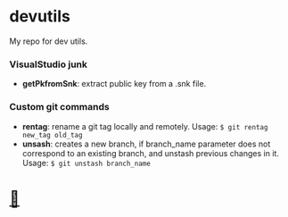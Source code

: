 # devutils

My repo for dev utils.

### VisualStudio junk

* **getPkfromSnk**: extract public key from a .snk file.

### Custom git commands

* **rentag**: rename a git tag locally and remotely. Usage: `$ git rentag new_tag old_tag`
* **unsash**: creates a new branch, if branch_name parameter does not correspond to an existing branch, and unstash previous changes in it. Usage: `$ git unstash branch_name`


# [:octopus:](mailto:ceres.rohana@gmail.com) 